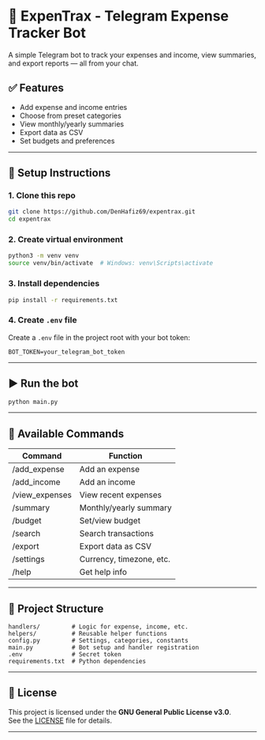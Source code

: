 # 💸 ExpenTrax - Telegram Expense Tracker Bot

A simple Telegram bot to track your expenses and income, view summaries, and export reports — all from your chat.

## ✅ Features

- Add expense and income entries
- Choose from preset categories
- View monthly/yearly summaries
- Export data as CSV
- Set budgets and preferences

---

## 🚀 Setup Instructions

### 1. Clone this repo
```bash
git clone https://github.com/DenHafiz69/expentrax.git
cd expentrax
```

### 2. Create virtual environment
```bash
python3 -m venv venv
source venv/bin/activate  # Windows: venv\Scripts\activate
```

### 3. Install dependencies
```bash
pip install -r requirements.txt
```

### 4. Create `.env` file
Create a `.env` file in the project root with your bot token:
```
BOT_TOKEN=your_telegram_bot_token
```

---

## ▶️ Run the bot
```bash
python main.py
```

---

## 🤖 Available Commands

| Command        | Function                     |
|----------------|------------------------------|
| /add_expense   | Add an expense               |
| /add_income    | Add an income                |
| /view_expenses | View recent expenses         |
| /summary       | Monthly/yearly summary       |
| /budget        | Set/view budget              |
| /search        | Search transactions          |
| /export        | Export data as CSV           |
| /settings      | Currency, timezone, etc.     |
| /help          | Get help info                |

---

## 📁 Project Structure

```
handlers/         # Logic for expense, income, etc.
helpers/          # Reusable helper functions
config.py         # Settings, categories, constants
main.py           # Bot setup and handler registration
.env              # Secret token
requirements.txt  # Python dependencies
```

---

## 📄 License

This project is licensed under the **GNU General Public License v3.0**.  
See the [LICENSE](LICENSE) file for details.

---
